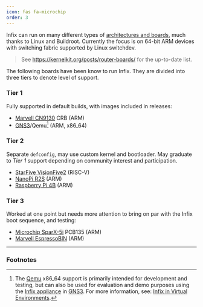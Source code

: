 ```yaml
---
icon: fas fa-microchip
order: 3
---
```


Infix can run on many different types of [architectures and boards][1],
much thanks to Linux and Buildroot.  Currently the focus is on 64-bit
ARM devices with switching fabric supported by Linux switchdev.

> See <https://kernelkit.org/posts/router-boards/> for the up-to-date list.

The following boards have been know to run Infix.  They are divided into
three tiers to denote level of support.

### Tier 1

Fully supported in default builds, with images included in releases:

 - [Marvell CN9130][5] CRB (ARM)
 - [GNS3][3]/Qemu[^1] (ARM, x86_64)

### Tier 2

Separate `defconfig`, may use custom kernel and bootloader.  May
graduate to *Tier 1* support depending on community interest and
participation.

 - [StarFive VisionFive2][6] (RISC-V)
 - [NanoPi R2S][7] (ARM)
 - [Raspberry Pi 4B][10] (ARM)

### Tier 3

Worked at one point but needs more attention to bring on par with the
Infix boot sequence, and testing:

 - [Microchip SparX-5i][8] PCB135 (ARM)
 - [Marvell EspressoBIN][9] (ARM)



------

### Footnotes

[^1]: The [Qemu][2] x86_64 support is primarily intended for development
    and testing, but can also be used for evaluation and demo purposes
    using the [Infix appliance][11] in [GNS3][3].  For more information,
    see: [Infix in Virtual Environments][4].

[1]: https://github.com/kernelkit/infix/tree/main/board
[2]: https://www.qemu.org/
[3]: https://www.gns3.com/
[4]: https://github.com/kernelkit/infix/blob/main/doc/virtual.md
[5]: https://www.marvell.com/content/dam/marvell/en/public-collateral/embedded-processors/marvell-infrastructure-processors-octeon-tx2-cn913x-product-brief.pdf
[6]: https://doc-en.rvspace.org/VisionFive2/Landing_Page/VisionFive_2/introduction.html
[7]: https://wiki.friendlyelec.com/wiki/index.php/NanoPi_R2S
[8]: https://ww1.microchip.com/downloads/en/DeviceDoc/00002854B.pdf
[9]: https://espressobin.net/
[10]: https://www.raspberrypi.com/products/raspberry-pi-4-model-b/
[11]: https://www.gns3.com/marketplace/appliances/infix
